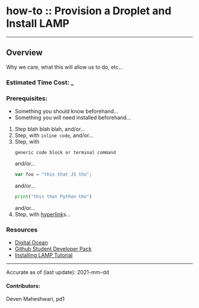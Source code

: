 # how-to :: Provision a Droplet and Install LAMP
---
## Overview
Why we care, what this will allow us to do, etc...

### Estimated Time Cost: _

### Prerequisites:

- Something you should know beforehand...
- Something you will need installed beforehand...

1. Step blah blah blah, and/or...
1. Step, with `inline code`, and/or...
1. Step, with
    ```
    generic code block or terminal command
    ```
   and/or...
    ```javascript
    var foo = "this that JS tho";
    ```
   and/or...
    ```python
    print("this that Python tho")
    ```
   and/or...
1. Step, with [hyperlink](https://xkcd.com)s...


### Resources
* [Digital Ocean](https://www.digitalocean.com/)
* [Github Student Developer Pack](https://education.github.com/pack)
* [Installing LAMP Tutorial](https://www.digitalocean.com/community/tutorials/how-to-install-linux-apache-mysql-php-lamp-stack-ubuntu-18-04)

---

Accurate as of (last update): 2021-mm-dd

#### Contributors:  
Deven Maheshwari, pd1  

